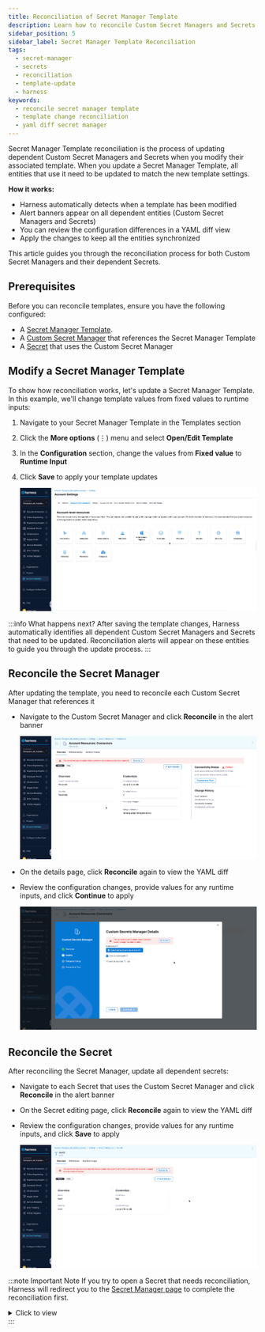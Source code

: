 ```yaml
---
title: Reconciliation of Secret Manager Template
description: Learn how to reconcile Custom Secret Managers and Secrets when their referenced Secret Manager Template is updated to keep configurations in sync and avoid pipeline failures.
sidebar_position: 5
sidebar_label: Secret Manager Template Reconciliation
tags:
  - secret-manager
  - secrets
  - reconciliation
  - template-update
  - harness
keywords:
  - reconcile secret manager template
  - template change reconciliation
  - yaml diff secret manager
---
```


Secret Manager Template reconciliation is the process of updating dependent Custom Secret Managers and Secrets when you modify their associated template. When you update a Secret Manager Template, all entities that use it need to be updated to match the new template settings.

**How it works:**
- Harness automatically detects when a template has been modified
- Alert banners appear on all dependent entities (Custom Secret Managers and Secrets)
- You can review the configuration differences in a YAML diff view
- Apply the changes to keep all the entities synchronized

This article guides you through the reconciliation process for both Custom Secret Managers and their dependent Secrets.

## Prerequisites

Before you can reconcile templates, ensure you have the following configured:

- A [Secret Manager Template](/docs/platform/templates/create-a-secret-manager-template).
- A [Custom Secret Manager](https://developer.harness.io/docs/platform/secrets/secrets-management/custom-secret-manager/) that references the Secret Manager Template
- A [Secret](https://developer.harness.io/docs/platform/secrets/secrets-management/harness-secret-manager-overview) that uses the Custom Secret Manager

## Modify a Secret Manager Template

To show how reconciliation works, let's update a Secret Manager Template. In this example, we'll change template values from fixed values to runtime inputs:

1. Navigate to your Secret Manager Template in the Templates section

2. Click the **More options** (⋮) menu and select **Open/Edit Template**

3. In the **Configuration** section, change the values from **Fixed value** to **Runtime Input**

4. Click **Save** to apply your template updates

   ![](../static/reconcile-update-template.gif)

:::info What happens next?
After saving the template changes, Harness automatically identifies all dependent Custom Secret Managers and Secrets that need to be updated. Reconciliation alerts will appear on these entities to guide you through the update process.
:::

## Reconcile the Secret Manager

After updating the template, you need to reconcile each Custom Secret Manager that references it

- Navigate to the Custom Secret Manager and click **Reconcile** in the alert banner

   ![](../static/reconcile-sm.gif)

- On the details page, click **Reconcile** again to view the YAML diff

- Review the configuration changes, provide values for any runtime inputs, and click **Continue** to apply

   ![](../static/reconcile-sm-1.gif)

## Reconcile the Secret

After reconciling the Secret Manager, update all dependent secrets:

- Navigate to each Secret that uses the Custom Secret Manager and click **Reconcile** in the alert banner

- On the Secret editing page, click **Reconcile** again to view the YAML diff

- Review the configuration changes, provide values for any runtime inputs, and click **Save** to apply

   ![](../static/reconcile-secret.gif) 

:::note Important Note
If you try to open a Secret that needs reconciliation, Harness will redirect you to the [Secret Manager page](#reconcile-the-secret-manager) to complete the reconciliation first.
    <details>
        <summary>Click to view</summary>
        <p>
        ![](../static/cst-reconcile.gif)
        </p>
    </details>
:::   